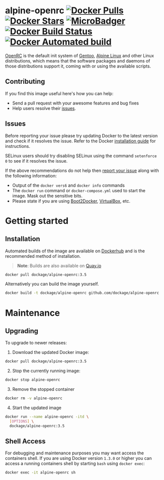 # alpine-openrc [![Docker Pulls](https://img.shields.io/docker/pulls/dockage/alpine-openrc.svg)](https://hub.docker.com/r/dockage/alpine-openrc/) [![Docker Stars](https://img.shields.io/docker/stars/dockage/alpine-openrc.svg?style=flat)](https://hub.docker.com/r/dockage/alpine-openrc/) [![MicroBadger](https://images.microbadger.com/badges/image/dockage/alpine-openrc:3.5.svg)](https://microbadger.com/images/dockage/alpine-openrc:3.5) [![Docker Build Status](https://img.shields.io/docker/build/dockage/alpine-openrc.svg)](https://hub.docker.com/r/dockage/alpine-openrc/) [![Docker Automated build](https://img.shields.io/docker/automated/dockage/alpine-openrc.svg)](https://hub.docker.com/r/dockage/alpine-openrc/)
    
[OpenRC](https://en.wikipedia.org/wiki/OpenRC) is the default init system of [Gentoo](https://gentoo.org), [Alpine Linux](https://alpinelinux.org              ) and other Linux distributions, which means that the software packages and daemons of those distributions support it, coming with or using the available scripts.


## Contributing

If you find this image useful here's how you can help:

- Send a pull request with your awesome features and bug fixes
- Help users resolve their [issues](../../issues?q=is%3Aopen+is%3Aissue).

## Issues

Before reporting your issue please try updating Docker to the latest version and check if it resolves the issue. Refer to the Docker [installation guide](https://docs.docker.com/installation) for instructions.

SELinux users should try disabling SELinux using the command `setenforce 0` to see if it resolves the issue.

If the above recommendations do not help then [report your issue](../../issues/new) along with the following information:

- Output of the `docker vers6` and `docker info` commands
- The `docker run` command or `docker-compose.yml` used to start the image. Mask out the sensitive bits.
- Please state if you are using [Boot2Docker](http://www.boot2docker.io), [VirtualBox](https://www.virtualbox.org), etc.

# Getting started

## Installation

Automated builds of the image are available on [Dockerhub](https://hub.docker.com/r/dockage/alpine-openrc) and is the recommended method of installation.

> **Note**: Builds are also available on [Quay.io](https://quay.io/repository/dockage/alpine-openrc)

```bash
docker pull dockage/alpine-openrc:3.5
```

Alternatively you can build the image yourself.

```bash
docker build -t dockage/alpine-openrc github.com/dockage/alpine-openrc
```

# Maintenance

## Upgrading

To upgrade to newer releases:

  1. Download the updated Docker image:

  ```bash
  docker pull dockage/alpine-openrc:3.5
  ```

  2. Stop the currently running image:

  ```bash
  docker stop alpine-openrc
  ```

  3. Remove the stopped container

  ```bash
  docker rm -v alpine-openrc
  ```

  4. Start the updated image

  ```bash
  docker run --name alpine-openrc -itd \
    [OPTIONS] \
    dockage/alpine-openrc:3.5
  ```

## Shell Access

For debugging and maintenance purposes you may want access the containers shell. If you are using Docker version `1.3.0` or higher you can access a running containers shell by starting `bash` using `docker exec`:

```bash
docker exec -it alpine-openrc sh